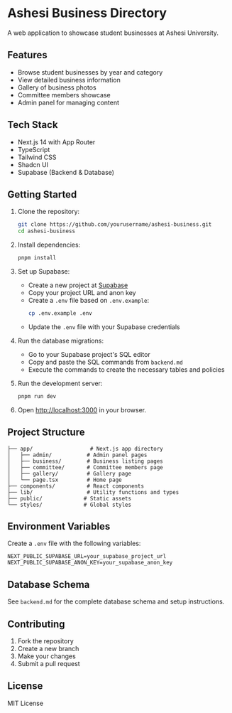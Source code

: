 # Ashesi Business Directory

A web application to showcase student businesses at Ashesi University.

## Features

- Browse student businesses by year and category
- View detailed business information
- Gallery of business photos
- Committee members showcase
- Admin panel for managing content

## Tech Stack

- Next.js 14 with App Router
- TypeScript
- Tailwind CSS
- Shadcn UI
- Supabase (Backend & Database)

## Getting Started

1. Clone the repository:
   ```bash
   git clone https://github.com/yourusername/ashesi-business.git
   cd ashesi-business
   ```

2. Install dependencies:
   ```bash
   pnpm install
   ```

3. Set up Supabase:
   - Create a new project at [Supabase](https://supabase.com)
   - Copy your project URL and anon key
   - Create a `.env` file based on `.env.example`:
     ```bash
     cp .env.example .env
     ```
   - Update the `.env` file with your Supabase credentials

4. Run the database migrations:
   - Go to your Supabase project's SQL editor
   - Copy and paste the SQL commands from `backend.md`
   - Execute the commands to create the necessary tables and policies

5. Run the development server:
   ```bash
   pnpm run dev
   ```

6. Open [http://localhost:3000](http://localhost:3000) in your browser.

## Project Structure

```
├── app/                  # Next.js app directory
│   ├── admin/           # Admin panel pages
│   ├── business/        # Business listing pages
│   ├── committee/       # Committee members page
│   ├── gallery/         # Gallery page
│   └── page.tsx         # Home page
├── components/          # React components
├── lib/                 # Utility functions and types
├── public/             # Static assets
└── styles/             # Global styles
```

## Environment Variables

Create a `.env` file with the following variables:

```env
NEXT_PUBLIC_SUPABASE_URL=your_supabase_project_url
NEXT_PUBLIC_SUPABASE_ANON_KEY=your_supabase_anon_key
```

## Database Schema

See `backend.md` for the complete database schema and setup instructions.

## Contributing

1. Fork the repository
2. Create a new branch
3. Make your changes
4. Submit a pull request

## License

MIT License 